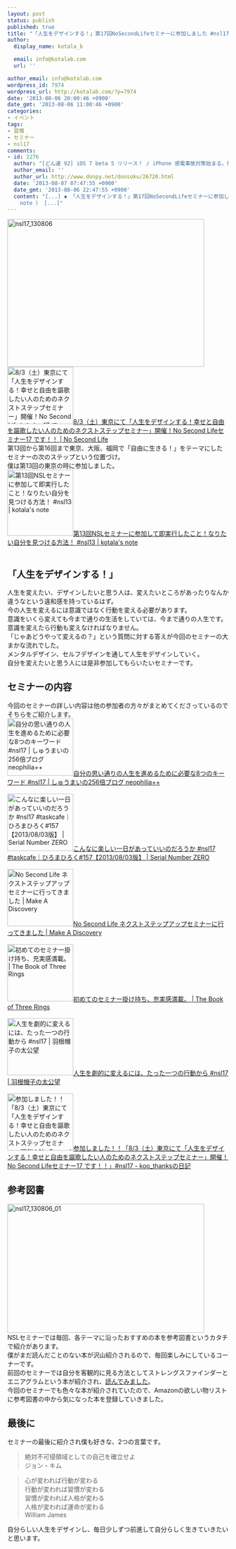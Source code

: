 ```yaml
---
layout: post
status: publish
published: true
title: "「人生をデザインする！」第17回NoSecondLifeセミナーに参加しました #nsl17"
author:
  display_name: kotala_b

  email: info@kotalab.com
  url: ''

author_email: info@kotalab.com
wordpress_id: 7974
wordpress_url: http://kotalab.com/?p=7974
date: '2013-08-06 20:00:46 +0900'
date_gmt: '2013-08-06 11:00:46 +0900'
categories:
- イベント
tags:
- 習慣
- セミナー
- nsl17
comments:
- id: 2276
  author: "[どん速 92] iOS 7 beta 5 リリース！ / iPhone 感電事故対策始まる。他 | 覚醒する @CDiP"
  author_email: ''
  author_url: http://www.donpy.net/donsoku/26720.html
  date: '2013-08-07 07:47:55 +0900'
  date_gmt: '2013-08-06 22:47:55 +0900'
  content: "[...] ◆ 「人生をデザインする！」第17回NoSecondLifeセミナーに参加しました #nsl17 （ via kotala&#8217;s
    note ） [...]"
---
```

<p><img src="http://kotalab.com/wp-content/uploads/nsl17_130806-448x336.jpg" alt="nsl17_130806" width="448" height="336" class="alignnone size-large wp-image-7991" /><br />
<a href="http://www.ttcbn.net/no_second_life/archives/34827" target="_blank"><img  class="alignleft" src="http://capture.heartrails.com/150x130?http://www.ttcbn.net/no_second_life/archives/34827" alt="8/3（土）東京にて「人生をデザインする！幸せと自由を謳歌したい人のためのネクストステップセミナー」開催！No Second Lifeセミナー17 です！！ | No Second Life" width="150" height="130" /></a><a href="http://www.ttcbn.net/no_second_life/archives/34827" target="_blank">8/3（土）東京にて「人生をデザインする！幸せと自由を謳歌したい人のためのネクストステップセミナー」開催！No Second Lifeセミナー17 です！！ | No Second Life</a><a href="http://b.hatena.ne.jp/entry/http://www.ttcbn.net/no_second_life/archives/34827" target="_blank"><img border="0" src="http://b.hatena.ne.jp/entry/image/http://www.ttcbn.net/no_second_life/archives/34827" alt="" /></a><br style="clear:both;" />第13回から第16回まで東京、大阪、福岡で「自由に生きる！」をテーマにしたセミナーの次のステップという位置づけ。<br />
僕は第13回の東京の時に参加しました。<br />
<a href="http://kotalab.com/nsl-13" target="_blank"><img  class="alignleft" src="http://kotalab.com/wp-content/uploads/slooProImg_20130401222745.jpg" alt="第13回NSLセミナーに参加して即実行したこと！なりたい自分を見つける方法！ #nsl13 | kotala's note" width="150" /></a><a href="http://kotalab.com/nsl-13" target="_blank">第13回NSLセミナーに参加して即実行したこと！なりたい自分を見つける方法！ #nsl13 | kotala's note</a><br style="clear:both;" /><br />
<!--more--></p>
<h2>「人生をデザインする！」</h2>
<p>人生を変えたい、デザインしたいと思う人は、変えたいところがあったりなんか違うなという違和感を持っているはず。<br />
今の人生を変えるには意識ではなく行動を変える必要があります。<br />
意識をいくら変えても今まで通りの生活をしていては、今まで通りの人生です。<br />
意識を変えたら行動も変えなければなりません。<br />
「じゃあどうやって変えるの？」という質問に対する答えが今回のセミナーの大まかな流れでした。<br />
メンタルデザイン、セルフデザインを通して人生をデザインしていく。<br />
自分を変えたいと思う人には是非参加してもらいたいセミナーです。</p>
<h2>セミナーの内容</h2>
<p>今回のセミナーの詳しい内容は他の参加者の方々がまとめてくださっているのでそちらをご紹介します。<br />
<a href="http://shumaiblog.com/event-report-no-second-life-seminar-17th-aug-03-2013/?utm_source=feedburner&utm_medium=feed&utm_campaign=Feed%3A+netnavi%2Fminor+(%E3%81%AD%E3%81%A8%E3%81%AA%E3%81%B3+-+%E3%83%9E%E3%82%A4%E3%83%8A%E3%83%BC%E3%81%AA%E8%A8%98%E4%BA%8B)" target="_blank"><img  class="alignleft" src="http://capture.heartrails.com/150x130?http://shumaiblog.com/event-report-no-second-life-seminar-17th-aug-03-2013/?utm_source=feedburner&utm_medium=feed&utm_campaign=Feed%3A+netnavi%2Fminor+(%E3%81%AD%E3%81%A8%E3%81%AA%E3%81%B3+-+%E3%83%9E%E3%82%A4%E3%83%8A%E3%83%BC%E3%81%AA%E8%A8%98%E4%BA%8B)" alt="自分の思い通りの人生を進めるために必要な8つのキーワード #nsl17 | しゅうまいの256倍ブログ neophilia++" width="150" height="130" /></a><a href="http://shumaiblog.com/event-report-no-second-life-seminar-17th-aug-03-2013/?utm_source=feedburner&utm_medium=feed&utm_campaign=Feed%3A+netnavi%2Fminor+(%E3%81%AD%E3%81%A8%E3%81%AA%E3%81%B3+-+%E3%83%9E%E3%82%A4%E3%83%8A%E3%83%BC%E3%81%AA%E8%A8%98%E4%BA%8B)" target="_blank">自分の思い通りの人生を進めるために必要な8つのキーワード #nsl17 | しゅうまいの256倍ブログ neophilia++</a><a href="http://b.hatena.ne.jp/entry/http://shumaiblog.com/event-report-no-second-life-seminar-17th-aug-03-2013/?utm_source=feedburner&utm_medium=feed&utm_campaign=Feed%3A+netnavi%2Fminor+(%E3%81%AD%E3%81%A8%E3%81%AA%E3%81%B3+-+%E3%83%9E%E3%82%A4%E3%83%8A%E3%83%BC%E3%81%AA%E8%A8%98%E4%BA%8B)" target="_blank"><img border="0" src="http://b.hatena.ne.jp/entry/image/http://shumaiblog.com/event-report-no-second-life-seminar-17th-aug-03-2013/?utm_source=feedburner&utm_medium=feed&utm_campaign=Feed%3A+netnavi%2Fminor+(%E3%81%AD%E3%81%A8%E3%81%AA%E3%81%B3+-+%E3%83%9E%E3%82%A4%E3%83%8A%E3%83%BC%E3%81%AA%E8%A8%98%E4%BA%8B)" alt="" /></a><br style="clear:both;" /><br />
<a href="http://hiroma20.com/20130803/hiromahiroku-157.html" target="_blank"><img  class="alignleft" src="http://capture.heartrails.com/150x130?http://hiroma20.com/20130803/hiromahiroku-157.html" alt="こんなに楽しい一日があっていいのだろうか #nsl17 #taskcafe｜ひろまひろく#157【2013/08/03版】 | Serial Number ZERO" width="150" height="130" /></a><a href="http://hiroma20.com/20130803/hiromahiroku-157.html" target="_blank">こんなに楽しい一日があっていいのだろうか #nsl17 #taskcafe｜ひろまひろく#157【2013/08/03版】 | Serial Number ZERO</a><a href="http://b.hatena.ne.jp/entry/http://hiroma20.com/20130803/hiromahiroku-157.html" target="_blank"><img border="0" src="http://b.hatena.ne.jp/entry/image/http://hiroma20.com/20130803/hiromahiroku-157.html" alt="" /></a><br style="clear:both;" /><br />
<a href="http://onemats.com/2013/08/05/nosecondlife-nextstep/" target="_blank"><img  class="alignleft" src="http://capture.heartrails.com/150x130?http://onemats.com/2013/08/05/nosecondlife-nextstep/" alt="No Second Life ネクストステップアップセミナーに行ってきました | Make A Discovery" width="150" height="130" /></a><a href="http://onemats.com/2013/08/05/nosecondlife-nextstep/" target="_blank">No Second Life ネクストステップアップセミナーに行ってきました | Make A Discovery</a><a href="http://b.hatena.ne.jp/entry/http://onemats.com/2013/08/05/nosecondlife-nextstep/" target="_blank"><img border="0" src="http://b.hatena.ne.jp/entry/image/http://onemats.com/2013/08/05/nosecondlife-nextstep/" alt="" /></a><br style="clear:both;" /><br />
<a href="http://sanrinsya.sakura.ne.jp/detabase/archives/3052?fb_source=pubv1" target="_blank"><img  class="alignleft" src="http://capture.heartrails.com/150x130?http://sanrinsya.sakura.ne.jp/detabase/archives/3052?fb_source=pubv1" alt="初めてのセミナー掛け持ち、充実感満載。 | The Book of Three Rings" width="150" height="130" /></a><a href="http://sanrinsya.sakura.ne.jp/detabase/archives/3052?fb_source=pubv1" target="_blank">初めてのセミナー掛け持ち、充実感満載。 | The Book of Three Rings</a><a href="http://b.hatena.ne.jp/entry/http://sanrinsya.sakura.ne.jp/detabase/archives/3052?fb_source=pubv1" target="_blank"><img border="0" src="http://b.hatena.ne.jp/entry/image/http://sanrinsya.sakura.ne.jp/detabase/archives/3052?fb_source=pubv1" alt="" /></a><br style="clear:both;" /><br />
<a href="http://www.jmuto.info/2013/08/to-dramatically-change-your-life-from-the-action-of-only-one.html" target="_blank"><img  class="alignleft" src="http://capture.heartrails.com/150x130?http://www.jmuto.info/2013/08/to-dramatically-change-your-life-from-the-action-of-only-one.html" alt="人生を劇的に変えるには、たった一つの行動から #nsl17 | 羽根帽子の太公望" width="150" height="130" /></a><a href="http://www.jmuto.info/2013/08/to-dramatically-change-your-life-from-the-action-of-only-one.html" target="_blank">人生を劇的に変えるには、たった一つの行動から #nsl17 | 羽根帽子の太公望</a><a href="http://b.hatena.ne.jp/entry/http://www.jmuto.info/2013/08/to-dramatically-change-your-life-from-the-action-of-only-one.html" target="_blank"><img border="0" src="http://b.hatena.ne.jp/entry/image/http://www.jmuto.info/2013/08/to-dramatically-change-your-life-from-the-action-of-only-one.html" alt="" /></a><br style="clear:both;" /><br />
<a href="http://d.hatena.ne.jp/koo_thanks/20130804/1375579704" target="_blank"><img  class="alignleft" src="http://capture.heartrails.com/150x130?http://d.hatena.ne.jp/koo_thanks/20130804/1375579704" alt="参加しました！！「8/3（土）東京にて「人生をデザインする！幸せと自由を謳歌したい人のためのネクストステップセミナー」開催！No Second Lifeセミナー17 です！！」#nsl17 - koo_thanksの日記" width="150" height="130" /></a><a href="http://d.hatena.ne.jp/koo_thanks/20130804/1375579704" target="_blank">参加しました！！「8/3（土）東京にて「人生をデザインする！幸せと自由を謳歌したい人のためのネクストステップセミナー」開催！No Second Lifeセミナー17 です！！」#nsl17 - koo_thanksの日記</a><a href="http://b.hatena.ne.jp/entry/http://d.hatena.ne.jp/koo_thanks/20130804/1375579704" target="_blank"><img border="0" src="http://b.hatena.ne.jp/entry/image/http://d.hatena.ne.jp/koo_thanks/20130804/1375579704" alt="" /></a><br style="clear:both;" /></p>
<h2>参考図書</h2>
<p><img src="http://kotalab.com/wp-content/uploads/nsl17_130806_01-448x293.jpg" alt="nsl17_130806_01" width="448" height="293" class="alignnone size-large wp-image-7990" /><br />
NSLセミナーでは毎回、各テーマに沿ったおすすめの本を参考図書というカタチで紹介があります。<br />
僕がまだ読んだことのない本が沢山紹介されるので、毎回楽しみにしているコーナーです。<br />
前回のセミナーでは自分を客観的に見る方法としてストレングスファインダーとエニアグラムという本が紹介され、<a href="http://kotalab.com/books-eniagram-strengthsfinder" title="自分を客観的な視点で見る。2冊の本から導き出した本当の自分の姿" target="_blank">読んでみました</a>。<br />
今回のセミナーでも色々な本が紹介されていたので、Amazonの欲しい物リストに参考図書の中から気になった本を登録していきました。</p>
<h2>最後に</h2>
<p>セミナーの最後に紹介され僕も好きな、2つの言葉です。</p>
<blockquote><p>絶対不可侵領域としての自己を確立せよ<br />
ジョン・キム</p></blockquote>
<blockquote><p>心が変われば行動が変わる<br />
行動が変われば習慣が変わる<br />
習慣が変われば人格が変わる<br />
人格が変われば運命が変わる<br />
William James</p></blockquote>
<p>自分らしい人生をデザインし、毎日少しずつ前進して自分らしく生きていきたいと思います。</p>
